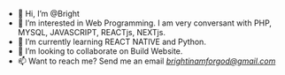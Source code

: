- 👋 Hi, I’m @Bright
- 👀 I’m interested in Web Programming. I am very conversant with PHP, MYSQL, JAVASCRIPT, REACTjs, NEXTjs.
- 🌱 I’m currently learning REACT NATIVE and Python.
- 💞️ I’m looking to collaborate on Build Website.
- 📫 Want to reach me? Send me an email *brightinamforgod@gmail.com*

<!---
Andiyanga/Andiyanga is a ✨ special ✨ repository because its `README.md` (this file) appears on your GitHub profile.
You can click the Preview link to take a look at your changes.
--->
